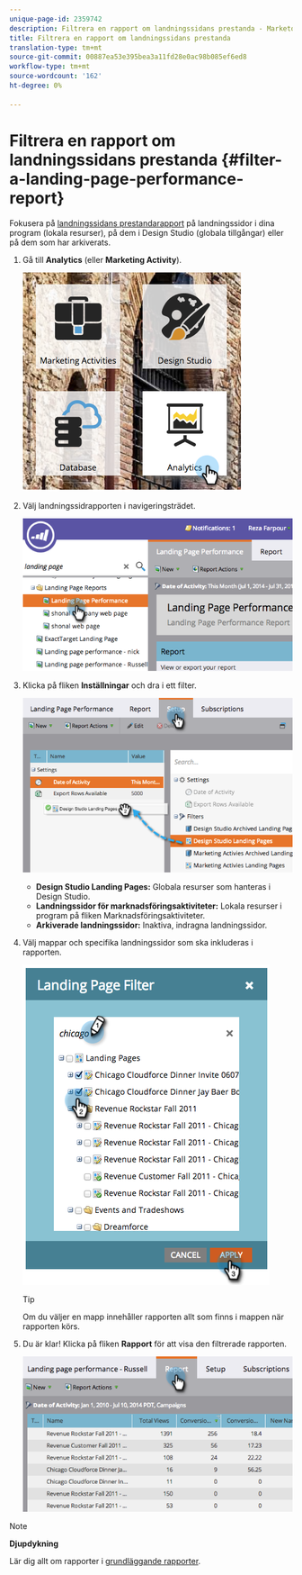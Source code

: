 ```yaml
---
unique-page-id: 2359742
description: Filtrera en rapport om landningssidans prestanda - Marketo Docs - Produktdokumentation
title: Filtrera en rapport om landningssidans prestanda
translation-type: tm+mt
source-git-commit: 00887ea53e395bea3a11fd28e0ac98b085ef6ed8
workflow-type: tm+mt
source-wordcount: '162'
ht-degree: 0%

---
```



# Filtrera en rapport om landningssidans prestanda {#filter-a-landing-page-performance-report}

Fokusera på [landningssidans prestandarapport](../../../../product-docs/demand-generation/landing-pages/understanding-landing-pages/landing-page-performance-report.md) på landningssidor i dina program (lokala resurser), på dem i Design Studio (globala tillgångar) eller på dem som har arkiverats.

1. Gå till **Analytics** (eller **Marketing Activity**).

   ![](assets/analyticstile.png)

1. Välj landningssidrapporten i navigeringsträdet.

   ![](assets/image2014-9-18-15-3a46-3a6.png)

1. Klicka på fliken **Inställningar** och dra i ett filter.

   ![](assets/image2014-9-18-15-3a46-3a16.png)

   * **Design Studio Landing Pages:** Globala resurser som hanteras i Design Studio.
   * **Landningssidor för marknadsföringsaktiviteter:** Lokala resurser i program på fliken Marknadsföringsaktiviteter.
   * **Arkiverade landningssidor:** Inaktiva, indragna landningssidor.

1. Välj mappar och specifika landningssidor som ska inkluderas i rapporten.

   ![](assets/image2014-9-18-15-3a46-3a47.png)

   >[!TIP]
   >
   >Om du väljer en mapp innehåller rapporten allt som finns i mappen när rapporten körs.

1. Du är klar! Klicka på fliken **Rapport** för att visa den filtrerade rapporten.

   ![](assets/image2014-9-18-15-3a47-3a21.png)

>[!NOTE]
>
>**Djupdykning**
>
>Lär dig allt om rapporter i [grundläggande rapporter](http://docs.marketo.com/display/docs/basic+reporting).

